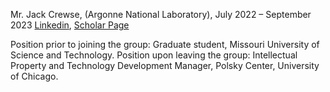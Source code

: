 Mr. Jack Crewse, (Argonne National Laboratory), July 2022 – September 2023 <a href="https://www.linkedin.com/in/jack-crewse-50b710b0">Linkedin</a>, <a href="https://scholar.google.com/citations?user=SkU8oqoAAAAJ&amp;hl=en&amp;oi=ao">Scholar Page</a>

Position prior to joining the group: Graduate student, Missouri University of Science and Technology. Position upon leaving the group: Intellectual Property and Technology Development Manager, Polsky Center, University of Chicago.